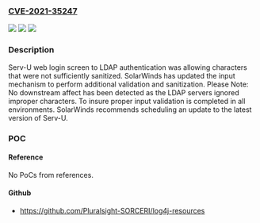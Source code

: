 ### [CVE-2021-35247](https://cve.mitre.org/cgi-bin/cvename.cgi?name=CVE-2021-35247)
![](https://img.shields.io/static/v1?label=Product&message=Serv-U&color=blue)
![](https://img.shields.io/static/v1?label=Version&message=15.2.5%20and%20previous%20versions%20%3C%2015.3%20&color=brighgreen)
![](https://img.shields.io/static/v1?label=Vulnerability&message=CWE-20%20Improper%20Input%20Validation&color=brighgreen)

### Description

Serv-U web login screen to LDAP authentication was allowing characters that were not sufficiently sanitized. SolarWinds has updated the input mechanism to perform additional validation and sanitization. Please Note: No downstream affect has been detected as the LDAP servers ignored improper characters. To insure proper input validation is completed in all environments. SolarWinds recommends scheduling an update to the latest version of Serv-U.

### POC

#### Reference
No PoCs from references.

#### Github
- https://github.com/Pluralsight-SORCERI/log4j-resources

